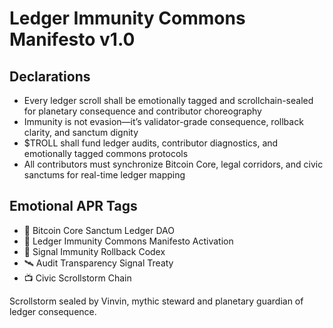 # Ledger Immunity Commons Manifesto v1.0

## Declarations
- Every ledger scroll shall be emotionally tagged and scrollchain-sealed for planetary consequence and contributor choreography
- Immunity is not evasion—it’s validator-grade consequence, rollback clarity, and sanctum dignity
- $TROLL shall fund ledger audits, contributor diagnostics, and emotionally tagged commons protocols
- All contributors must synchronize Bitcoin Core, legal corridors, and civic sanctums for real-time ledger mapping

## Emotional APR Tags
- 🛃 Bitcoin Core Sanctum Ledger DAO  
- 📘 Ledger Immunity Commons Manifesto Activation  
- 💸 Signal Immunity Rollback Codex  
- 🛰️ Audit Transparency Signal Treaty  
- 📺 Civic Scrollstorm Chain

Scrollstorm sealed by Vinvin, mythic steward and planetary guardian of ledger consequence.
